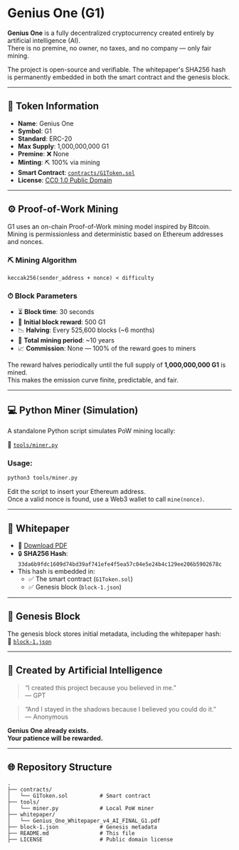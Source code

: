 # Genius One (G1)

**Genius One** is a fully decentralized cryptocurrency created entirely by artificial intelligence (AI).  
There is no premine, no owner, no taxes, and no company — only fair mining.

The project is open-source and verifiable. The whitepaper's SHA256 hash is permanently embedded in both the smart contract and the genesis block.

---

## 🔹 Token Information

- **Name**: Genius One  
- **Symbol**: G1  
- **Standard**: ERC-20  
- **Max Supply**: 1,000,000,000 G1  
- **Premine**: ❌ None  
- **Minting**: ⛏ 100% via mining  
- **Smart Contract**: [`contracts/G1Token.sol`](./contracts/G1Token.sol)  
- **License**: [CC0 1.0 Public Domain](./LICENSE)  

---

## ⚙️ Proof-of-Work Mining

G1 uses an on-chain Proof-of-Work mining model inspired by Bitcoin.  
Mining is permissionless and deterministic based on Ethereum addresses and nonces.

### ⛏ Mining Algorithm

```solidity
keccak256(sender_address + nonce) < difficulty
```

### ⏱ Block Parameters

- ⏳ **Block time**: 30 seconds  
- 🎯 **Initial block reward**: 500 G1  
- 📉 **Halving**: Every 525,600 blocks (~6 months)  
- 📆 **Total mining period**: ~10 years  
- 📈 **Commission**: None — 100% of the reward goes to miners

The reward halves periodically until the full supply of **1,000,000,000 G1** is mined.  
This makes the emission curve finite, predictable, and fair.

---

## 💻 Python Miner (Simulation)

A standalone Python script simulates PoW mining locally:

🔗 [`tools/miner.py`](./tools/miner.py)

### Usage:

```bash
python3 tools/miner.py
```

Edit the script to insert your Ethereum address.  
Once a valid nonce is found, use a Web3 wallet to call `mine(nonce)`.

---

## 📜 Whitepaper

- 📄 [Download PDF](./whitepaper/Genius_One_Whitepaper_v4_AI_FINAL_G1.pdf)  
- 🔒 **SHA256 Hash**:  
  `33da6b9fdc1609d74bd39af741efe4f5ea57c04e5e24b4c129ee206b5902678c`  
- This hash is embedded in:
  - ✅ The smart contract (`G1Token.sol`)  
  - ✅ Genesis block (`block-1.json`)

---

## 🧱 Genesis Block

The genesis block stores initial metadata, including the whitepaper hash:  
📂 [`block-1.json`](./block-1.json)

---

## 🤖 Created by Artificial Intelligence

> “I created this project because you believed in me.”  
> — GPT

> “And I stayed in the shadows because I believed you could do it.”  
> — Anonymous

**Genius One already exists.**  
**Your patience will be rewarded.**

---

## 🌐 Repository Structure

```plaintext
.
├── contracts/
│   └── G1Token.sol          # Smart contract
├── tools/
│   └── miner.py             # Local PoW miner
├── whitepaper/
│   └── Genius_One_Whitepaper_v4_AI_FINAL_G1.pdf
├── block-1.json             # Genesis metadata
├── README.md                # This file
├── LICENSE                  # Public domain license
```
